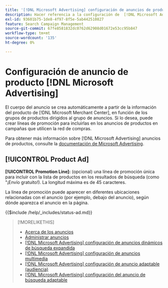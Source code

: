 ```yaml
---
title: '[!DNL Microsoft Advertising] configuración de anuncios de productos'
description: Hacer referencia a la configuración de  [!DNL Microsoft Advertising] anuncios de productos.
exl-id: 93601b75-1de8-4f97-8f5e-5ab442510827
feature: Search Campaign Management
source-git-commit: 67fe8581832dc0762d62908d01672e53cc95b847
workflow-type: tm+mt
source-wordcount: '135'
ht-degree: 0%

---
```


# Configuración de anuncio de producto [!DNL Microsoft Advertising]

El cuerpo del anuncio se crea automáticamente a partir de la información del producto de [!DNL Microsoft Merchant Center], en función de los grupos de productos dirigidos al grupo de anuncios. Si lo desea, puede crear líneas de promoción para incluirlas en los anuncios de productos en campañas que utilicen la red de compras.

Para obtener más información sobre [!DNL Microsoft Advertising] anuncios de productos, consulte la [documentación de Microsoft Advertising](https://help.ads.microsoft.com/#apex/3/en/51082).

## [!UICONTROL Product Ad]

**[!UICONTROL Promotion Line]:** (opcional) una línea de promoción única para incluir con la lista de productos en los resultados de búsqueda (como &quot;¡Envío gratuito!). La longitud máxima es de 45 caracteres.

La línea de promoción puede aparecer en diferentes ubicaciones relacionadas con el anuncio (por ejemplo, debajo del anuncio), según dónde aparezca el anuncio en la página.

<!-- **[!UICONTROL Status]:** -->

{{$include /help/_includes/status-ad.md}}

>[!MORELIKETHIS]
>
>* [Acerca de los anuncios](ad-about.md)
>* [Administrar anuncios](ad-manage.md)
>* [[!DNL Microsoft Advertising] configuración de anuncios dinámicos de búsqueda expandida](ad-settings-microsoft-dsa.md)
>* [[!DNL Microsoft Advertising] configuración de anuncios multimedia](ad-settings-microsoft-multimedia.md)
>* [[!DNL Microsoft Advertising] configuración de anuncio adaptable (audiencia)](ad-settings-microsoft-responsive.md)
>* [[!DNL Microsoft Advertising] configuración del anuncio de búsqueda adaptable](ad-settings-microsoft-rsa.md)
